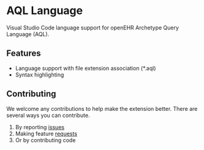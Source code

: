 # AQL Language

Visual Studio Code language support for openEHR Archetype Query Language (AQL).

## Features

* Language support with file extension association (\*.aql)
* Syntax highlighting

## Contributing
We welcome any contributions to help make the extension better. There are several ways you can contribute. 

1. By reporting [issues](https://github.com/DIPSAS/vscode-aql/issues)
2. Making feature [requests](https://github.com/DIPSAS/vscode-aql/issues)
3. Or by contributing code
